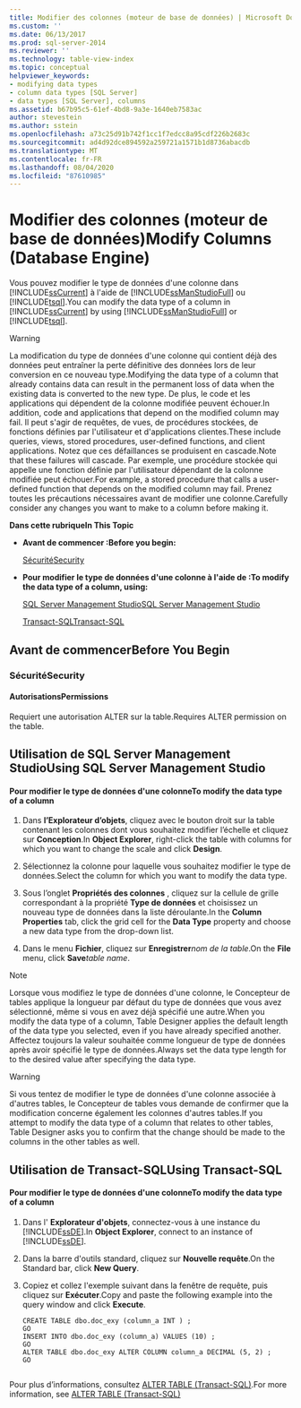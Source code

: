 ```yaml
---
title: Modifier des colonnes (moteur de base de données) | Microsoft Docs
ms.custom: ''
ms.date: 06/13/2017
ms.prod: sql-server-2014
ms.reviewer: ''
ms.technology: table-view-index
ms.topic: conceptual
helpviewer_keywords:
- modifying data types
- column data types [SQL Server]
- data types [SQL Server], columns
ms.assetid: b67b95c5-61ef-4bd8-9a3e-1640eb7583ac
author: stevestein
ms.author: sstein
ms.openlocfilehash: a73c25d91b742f1cc1f7edcc8a95cdf226b2683c
ms.sourcegitcommit: ad4d92dce894592a259721a1571b1d8736abacdb
ms.translationtype: MT
ms.contentlocale: fr-FR
ms.lasthandoff: 08/04/2020
ms.locfileid: "87610985"
---
```

# <a name="modify-columns-database-engine"></a><span data-ttu-id="f62f3-102">Modifier des colonnes (moteur de base de données)</span><span class="sxs-lookup"><span data-stu-id="f62f3-102">Modify Columns (Database Engine)</span></span>
  <span data-ttu-id="f62f3-103">Vous pouvez modifier le type de données d'une colonne dans [!INCLUDE[ssCurrent](../../includes/sscurrent-md.md)] à l'aide de [!INCLUDE[ssManStudioFull](../../includes/ssmanstudiofull-md.md)] ou [!INCLUDE[tsql](../../includes/tsql-md.md)].</span><span class="sxs-lookup"><span data-stu-id="f62f3-103">You can modify the data type of a column in [!INCLUDE[ssCurrent](../../includes/sscurrent-md.md)] by using [!INCLUDE[ssManStudioFull](../../includes/ssmanstudiofull-md.md)] or [!INCLUDE[tsql](../../includes/tsql-md.md)].</span></span>  
  
> [!WARNING]  
>  <span data-ttu-id="f62f3-104">La modification du type de données d'une colonne qui contient déjà des données peut entraîner la perte définitive des données lors de leur conversion en ce nouveau type.</span><span class="sxs-lookup"><span data-stu-id="f62f3-104">Modifying the data type of a column that already contains data can result in the permanent loss of data when the existing data is converted to the new type.</span></span> <span data-ttu-id="f62f3-105">De plus, le code et les applications qui dépendent de la colonne modifiée peuvent échouer.</span><span class="sxs-lookup"><span data-stu-id="f62f3-105">In addition, code and applications that depend on the modified column may fail.</span></span> <span data-ttu-id="f62f3-106">Il peut s'agir de requêtes, de vues, de procédures stockées, de fonctions définies par l'utilisateur et d'applications clientes.</span><span class="sxs-lookup"><span data-stu-id="f62f3-106">These include queries, views, stored procedures, user-defined functions, and client applications.</span></span> <span data-ttu-id="f62f3-107">Notez que ces défaillances se produisent en cascade.</span><span class="sxs-lookup"><span data-stu-id="f62f3-107">Note that these failures will cascade.</span></span> <span data-ttu-id="f62f3-108">Par exemple, une procédure stockée qui appelle une fonction définie par l'utilisateur dépendant de la colonne modifiée peut échouer.</span><span class="sxs-lookup"><span data-stu-id="f62f3-108">For example, a stored procedure that calls a user-defined function that depends on the modified column may fail.</span></span> <span data-ttu-id="f62f3-109">Prenez toutes les précautions nécessaires avant de modifier une colonne.</span><span class="sxs-lookup"><span data-stu-id="f62f3-109">Carefully consider any changes you want to make to a column before making it.</span></span>  
  
 <span data-ttu-id="f62f3-110">**Dans cette rubrique**</span><span class="sxs-lookup"><span data-stu-id="f62f3-110">**In This Topic**</span></span>  
  
-   <span data-ttu-id="f62f3-111">**Avant de commencer :**</span><span class="sxs-lookup"><span data-stu-id="f62f3-111">**Before you begin:**</span></span>  
  
     [<span data-ttu-id="f62f3-112">Sécurité</span><span class="sxs-lookup"><span data-stu-id="f62f3-112">Security</span></span>](#Security)  
  
-   <span data-ttu-id="f62f3-113">**Pour modifier le type de données d'une colonne à l'aide de :**</span><span class="sxs-lookup"><span data-stu-id="f62f3-113">**To modify the data type of a column, using:**</span></span>  
  
     [<span data-ttu-id="f62f3-114">SQL Server Management Studio</span><span class="sxs-lookup"><span data-stu-id="f62f3-114">SQL Server Management Studio</span></span>](#SSMSProcedure)  
  
     [<span data-ttu-id="f62f3-115">Transact-SQL</span><span class="sxs-lookup"><span data-stu-id="f62f3-115">Transact-SQL</span></span>](#TsqlProcedure)  
  
##  <a name="before-you-begin"></a><a name="BeforeYouBegin"></a> <span data-ttu-id="f62f3-116">Avant de commencer</span><span class="sxs-lookup"><span data-stu-id="f62f3-116">Before You Begin</span></span>  
  
###  <a name="security"></a><a name="Security"></a> <span data-ttu-id="f62f3-117">Sécurité</span><span class="sxs-lookup"><span data-stu-id="f62f3-117">Security</span></span>  
  
####  <a name="permissions"></a><a name="Permissions"></a> <span data-ttu-id="f62f3-118">Autorisations</span><span class="sxs-lookup"><span data-stu-id="f62f3-118">Permissions</span></span>  
 <span data-ttu-id="f62f3-119">Requiert une autorisation ALTER sur la table.</span><span class="sxs-lookup"><span data-stu-id="f62f3-119">Requires ALTER permission on the table.</span></span>  
  
##  <a name="using-sql-server-management-studio"></a><a name="SSMSProcedure"></a> <span data-ttu-id="f62f3-120">Utilisation de SQL Server Management Studio</span><span class="sxs-lookup"><span data-stu-id="f62f3-120">Using SQL Server Management Studio</span></span>  
  
#### <a name="to-modify-the-data-type-of-a-column"></a><span data-ttu-id="f62f3-121">Pour modifier le type de données d'une colonne</span><span class="sxs-lookup"><span data-stu-id="f62f3-121">To modify the data type of a column</span></span>  
  
1.  <span data-ttu-id="f62f3-122">Dans **l’Explorateur d’objets**, cliquez avec le bouton droit sur la table contenant les colonnes dont vous souhaitez modifier l’échelle et cliquez sur **Conception**.</span><span class="sxs-lookup"><span data-stu-id="f62f3-122">In **Object Explorer**, right-click the table with columns for which you want to change the scale and click **Design**.</span></span>  
  
2.  <span data-ttu-id="f62f3-123">Sélectionnez la colonne pour laquelle vous souhaitez modifier le type de données.</span><span class="sxs-lookup"><span data-stu-id="f62f3-123">Select the column for which you want to modify the data type.</span></span>  
  
3.  <span data-ttu-id="f62f3-124">Sous l’onglet **Propriétés des colonnes** , cliquez sur la cellule de grille correspondant à la propriété **Type de données** et choisissez un nouveau type de données dans la liste déroulante.</span><span class="sxs-lookup"><span data-stu-id="f62f3-124">In the **Column Properties** tab, click the grid cell for the **Data Type** property and choose a new data type from the drop-down list.</span></span>  
  
4.  <span data-ttu-id="f62f3-125">Dans le menu **Fichier**, cliquez sur **Enregistrer**_nom de la table_.</span><span class="sxs-lookup"><span data-stu-id="f62f3-125">On the **File** menu, click **Save**_table name_.</span></span>  
  
> [!NOTE]  
>  <span data-ttu-id="f62f3-126">Lorsque vous modifiez le type de données d'une colonne, le Concepteur de tables applique la longueur par défaut du type de données que vous avez sélectionné, même si vous en avez déjà spécifié une autre.</span><span class="sxs-lookup"><span data-stu-id="f62f3-126">When you modify the data type of a column, Table Designer applies the default length of the data type you selected, even if you have already specified another.</span></span> <span data-ttu-id="f62f3-127">Affectez toujours la valeur souhaitée comme longueur de type de données après avoir spécifié le type de données.</span><span class="sxs-lookup"><span data-stu-id="f62f3-127">Always set the data type length for to the desired value after specifying the data type.</span></span>  
  
> [!WARNING]  
>  <span data-ttu-id="f62f3-128">Si vous tentez de modifier le type de données d'une colonne associée à d'autres tables, le Concepteur de tables vous demande de confirmer que la modification concerne également les colonnes d'autres tables.</span><span class="sxs-lookup"><span data-stu-id="f62f3-128">If you attempt to modify the data type of a column that relates to other tables, Table Designer asks you to confirm that the change should be made to the columns in the other tables as well.</span></span>  
  
##  <a name="using-transact-sql"></a><a name="TsqlProcedure"></a> <span data-ttu-id="f62f3-129">Utilisation de Transact-SQL</span><span class="sxs-lookup"><span data-stu-id="f62f3-129">Using Transact-SQL</span></span>  
  
#### <a name="to-modify-the-data-type-of-a-column"></a><span data-ttu-id="f62f3-130">Pour modifier le type de données d'une colonne</span><span class="sxs-lookup"><span data-stu-id="f62f3-130">To modify the data type of a column</span></span>  
  
1.  <span data-ttu-id="f62f3-131">Dans l' **Explorateur d'objets**, connectez-vous à une instance du [!INCLUDE[ssDE](../../includes/ssde-md.md)].</span><span class="sxs-lookup"><span data-stu-id="f62f3-131">In **Object Explorer**, connect to an instance of [!INCLUDE[ssDE](../../includes/ssde-md.md)].</span></span>  
  
2.  <span data-ttu-id="f62f3-132">Dans la barre d'outils standard, cliquez sur **Nouvelle requête**.</span><span class="sxs-lookup"><span data-stu-id="f62f3-132">On the Standard bar, click **New Query**.</span></span>  
  
3.  <span data-ttu-id="f62f3-133">Copiez et collez l'exemple suivant dans la fenêtre de requête, puis cliquez sur **Exécuter**.</span><span class="sxs-lookup"><span data-stu-id="f62f3-133">Copy and paste the following example into the query window and click **Execute**.</span></span>  
  
    ```  
    CREATE TABLE dbo.doc_exy (column_a INT ) ;  
    GO  
    INSERT INTO dbo.doc_exy (column_a) VALUES (10) ;  
    GO  
    ALTER TABLE dbo.doc_exy ALTER COLUMN column_a DECIMAL (5, 2) ;  
    GO  
  
    ```  
  
 <span data-ttu-id="f62f3-134">Pour plus d’informations, consultez [ALTER TABLE &#40;Transact-SQL&#41;](/sql/t-sql/statements/alter-table-transact-sql).</span><span class="sxs-lookup"><span data-stu-id="f62f3-134">For more information, see [ALTER TABLE &#40;Transact-SQL&#41;](/sql/t-sql/statements/alter-table-transact-sql)</span></span>  
  
  
